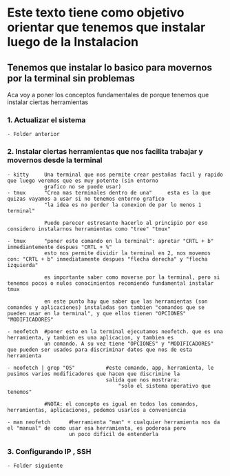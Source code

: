 # Este texto tiene como objetivo orientar que tenemos que instalar luego de la Instalacion

## Tenemos que instalar lo basico para movernos por la terminal sin problemas

Aca voy a poner los conceptos fundamentales de porque tenemos que instalar ciertas herramientas

### 1. Actualizar el sistema

    - Folder anterior

### 2. Instalar ciertas herramientas que nos facilita trabajar y movernos desde la terminal

    - kitty     Una terminal que nos permite crear pestañas facil y rapido que luego veremos que es muy potente (sin entorno 
                grafico no se puede usar)
    - tmux      "Crea mas terminales dentro de una"     esta es la que quizas vayamos a usar si no tenemos entorno grafico
                "la idea es no perder la conexion de por lo menos 1 terminal"

                Puede parecer estresante hacerlo al principio por eso considero instalarnos herramientas como "tree" "tmux"

    - tmux      "poner este comando en la terminal": apretar "CRTL + b" inmediantemente despues "CRTL + %" 
                esto nos permite dividir la terminal en 2, nos movemos con: "CRTL + b" inmediatamente despues "flecha derecha" y "flecha izquierda"
                
                es importante saber como moverse por la terminal, pero si tenemos pocos o nulos conocimientos recomiendo fundamental instalar tmux

                en este punto hay que saber que las herramientas (son comandos y aplicaciones) instaladas son tambien "comandos que se pueden usar en la terminal", y que ellos tienen "OPCIONES" "MODIFICADORES"

    - neofetch  #poner esto en la terminal ejecutamos neofetch. que es una herramienta, y tambien es una aplicacion, y tambien es 
                un comando. A su vez tiene "OPCIONES" y "MODIFICADORES" que pueden ser usados para discriminar datos que nos de esta herramienta

    - neofetch | grep "OS"          #este comando, app, herramienta, le pusimos varios modificadores que hacen que discrimine la 
                                    salida que nos mostrara: 
                                        "solo el sistema operativo que tenemos"
                                    
                #NOTA: el concepto es igual en todos los comandos, herramientas, aplicaciones, podemos usarlos a conveniencia
                                                            
    - man neofetch      #herramienta "man" + cualquier herramienta nos da el "manual" de como usar esa herramienta, es poderosa pero 
                        un poco dificil de entenderla
            
### 3. Configurando IP , SSH 
    - Folder siguiente